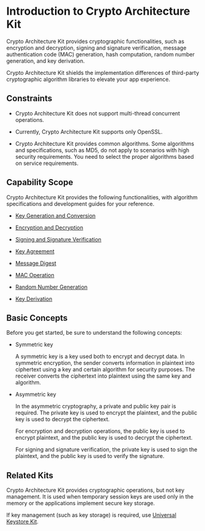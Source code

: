 # Introduction to Crypto Architecture Kit

Crypto Architecture Kit provides cryptographic functionalities, such as encryption and decryption, signing and signature verification, message authentication code (MAC) generation, hash computation, random number generation, and key derivation.

Crypto Architecture Kit shields the implementation differences of third-party cryptographic algorithm libraries to elevate your app experience.

## Constraints

- Crypto Architecture Kit does not support multi-thread concurrent operations.

- Currently, Crypto Architecture Kit supports only OpenSSL.

- Crypto Architecture Kit provides common algorithms. Some algorithms and specifications, such as MD5, do not apply to scenarios with high security requirements. You need to select the proper algorithms based on service requirements.

## Capability Scope

Crypto Architecture Kit provides the following functionalities, with algorithm specifications and development guides for your reference.

- [Key Generation and Conversion](crypto-key-generation-conversion-overview.md)

- [Encryption and Decryption](crypto-encryption-decryption-overview.md)

- [Signing and Signature Verification](crypto-sign-sig-verify-overview.md)

- [Key Agreement](crypto-key-agreement-overview.md)

- [Message Digest](crypto-generate-message-digest.md)

- [MAC Operation](crypto-compute-mac.md)

- [Random Number Generation](crypto-generate-random-number.md)

- [Key Derivation](crypto-key-derivation.md)

## Basic Concepts

Before you get started, be sure to understand the following concepts:

- Symmetric key
  
  A symmetric key is a key used both to encrypt and decrypt data. In symmetric encryption, the sender converts information in plaintext into ciphertext using a key and certain algorithm for security purposes. The receiver converts the ciphertext into plaintext using the same key and algorithm.

- Asymmetric key
  
  In the asymmetric cryptography, a private and public key pair is required. The private key is used to encrypt the plaintext, and the public key is used to decrypt the ciphertext.

  For encryption and decryption operations, the public key is used to encrypt plaintext, and the public key is used to decrypt the ciphertext.

  For signing and signature verification, the private key is used to sign the plaintext, and the public key is used to verify the signature.

## Related Kits

Crypto Architecture Kit provides cryptographic operations, but not key management. It is used when temporary session keys are used only in the memory or the applications implement secure key storage.

If key management (such as key storage) is required, use [Universal Keystore Kit](../UniversalKeystoreKit/huks-overview.md).

<!--no_check-->